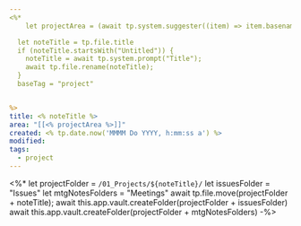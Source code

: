 ```yaml
---
<%*
	let projectArea = (await tp.system.suggester((item) => item.basename, app.vault.getMarkdownFiles().filter(file => file.path.startsWith("02_Areas")), false, "Please select Area...")).basename

  let noteTitle = tp.file.title
  if (noteTitle.startsWith("Untitled")) {
	noteTitle = await tp.system.prompt("Title");
	await tp.file.rename(noteTitle);
  } 
  baseTag = "project"


%>
title: <% noteTitle %>
area: "[[<% projectArea %>]]"
created: <% tp.date.now('MMMM Do YYYY, h:mm:ss a') %>
modified: 
tags:
  - project
---
```

<%*
let projectFolder = `/01_Projects/${noteTitle}/` 
let issuesFolder = "Issues"
let mtgNotesFolders = "Meetings"
await tp.file.move(projectFolder + noteTitle);
await this.app.vault.createFolder(projectFolder + issuesFolder)
await this.app.vault.createFolder(projectFolder + mtgNotesFolders)
-%>